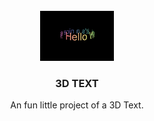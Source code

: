 <!-- PROJECT LOGO -->
<br />
<div align="center">
  <a href="https://github.com/pruebamigue/3D-Text.git">
    <img src="images/project_screenshot.png" alt="Logo" height="80">
  </a>

  <h3 align="center">3D TEXT</h3>

  <p align="center">
    An fun little project of a 3D Text.
  </p>
</div>
